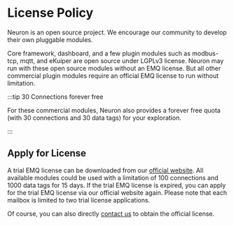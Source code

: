 # License Policy

Neuron is an open source project. We encourage our community to develop their own pluggable modules.

Core framework, dashboard, and a few plugin modules such as modbus-tcp, mqtt, and eKuiper are open source under LGPLv3 license. Neuron may run with these open source modules without an EMQ license. But all other commercial plugin modules require an official EMQ license to run without limitation. 

:::tip 30 Connections forever free

For these commercial modules, Neuron also provides a forever free quota (with 30 connections and 30 data tags) for your exploration. 

:::

## Apply for License

A trial EMQ license can be downloaded from our [official website](https://www.emqx.com/en/apply-licenses/neuron). All available modules could be used with a limitation of 100 connections and 1000 data tags for 15 days. If the trial EMQ license is expired, you can apply for the trial EMQ license via our official website again. Please note that each mailbox is limited to two trial license applications.

Of course, you can also directly [contact us](https://www.emqx.com/en/contact?product=neuron) to obtain the official license.